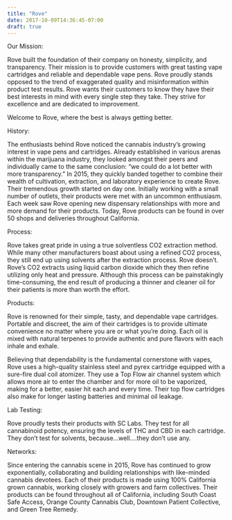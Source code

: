 ```yaml
---
title: "Rove"
date: 2017-10-09T14:36:45-07:00
draft: true
---
```


Our Mission:

Rove built the foundation of their company on honesty, simplicity, and transparency. Their mission is to provide customers with great tasting vape cartridges and reliable and dependable vape pens. Rove proudly stands opposed to the trend of exaggerated quality and misinformation within product test results. Rove wants their customers to know they have their best interests in mind with every single step they take. They strive for excellence and are dedicated to improvement.

Welcome to Rove, where the best is always getting better.

History:

The enthusiasts behind Rove noticed the cannabis industry’s growing interest in vape pens and cartridges. Already established in various arenas within the marijuana industry, they looked amongst their peers and individually came to the same conclusion: “we could do a lot better with more transparency.” In 2015, they quickly banded together to combine their wealth of cultivation, extraction, and laboratory experience to create Rove. Their tremendous growth started on day one. Initially working with a small number of outlets, their products were met with an uncommon enthusiasm. Each week saw Rove opening new dispensary relationships with more and more demand for their products. Today, Rove products can be found in over 50 shops and deliveries throughout California.

Process:

Rove takes great pride in using a true solventless CO2 extraction method. While many other manufacturers boast about using a refined CO2 process, they still end up using solvents after the extraction process. Rove doesn’t. Rove’s CO2 extracts using liquid carbon dioxide which they then refine utilizing only heat and pressure. Although this process can be painstakingly time-consuming, the end result of producing a thinner and cleaner oil for their patients is more than worth the effort.

Products:

Rove is renowned for their simple, tasty, and dependable vape cartridges. Portable and discreet, the aim of their cartridges is to provide ultimate convenience no matter where you are or what you’re doing. Each oil is mixed with natural terpenes to provide authentic and pure flavors with each inhale and exhale.

Believing that dependability is the fundamental cornerstone with vapes, Rove uses a high-quality stainless steel and pyrex cartridge equipped with a sure-fire dual coil atomizer. They use a Top Flow air channel system which allows more air to enter the chamber and for more oil to be vaporized, making for a better, easier hit each and every time. Their top flow cartridges also make for longer lasting batteries and minimal oil leakage.

Lab Testing:

Rove proudly tests their products with SC Labs. They test for all cannabinoid potency, ensuring the levels of THC and CBD in each cartridge. They don’t test for solvents, because…well….they don’t use any.

Networks:

Since entering the cannabis scene in 2015, Rove has continued to grow exponentially, collaborating and building relationships with like-minded cannabis devotees. Each of their products is made using 100% California grown cannabis, working closely with growers and farm collectives. Their products can be found throughout all of California, including South Coast Safe Access, Orange County Cannabis Club, Downtown Patient Collective, and Green Tree Remedy.
